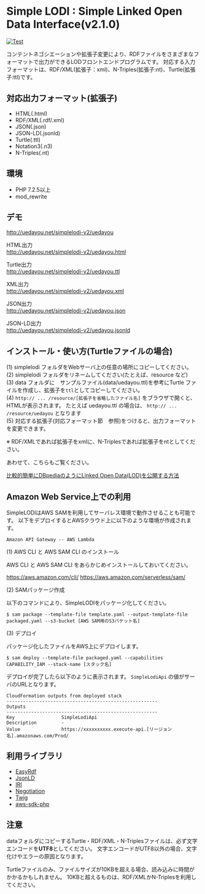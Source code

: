 # Simple LODI : Simple Linked Open Data Interface(v2.1.0)

[![Test](https://github.com/uedayou/simplelodi/workflows/Test/badge.svg)](https://github.com/uedayou/simplelodi/actions?query=workflow%3ATest)

コンテントネゴシエーションや拡張子変更により、RDFファイルをさまざまなフォーマットで出力ができるLODフロントエンドプログラムです。
対応する入力フォーマットは、RDF/XML(拡張子：xml)、N-Triples(拡張子:nt)、Turtle(拡張子:ttl)です。

## 対応出力フォーマット(拡張子)

- HTML(.html)
- RDF/XML(.rdf/.xml)
- JSON(.json)
- JSON-LD(.jsonld)
- Turtle(.ttl)
- Notation3(.n3)
- N-Triples(.nt)

## 環境

- PHP 7.2.5以上
- mod_rewrite

## デモ

<http://uedayou.net/simplelodi-v2/uedayou>

HTML出力  
<http://uedayou.net/simplelodi-v2/uedayou.html>

Turtle出力  
<http://uedayou.net/simplelodi-v2/uedayou.ttl>

XML出力  
<http://uedayou.net/simplelodi-v2/uedayou.xml>

JSON出力  
<http://uedayou.net/simplelodi-v2/uedayou.json>

JSON-LD出力  
<http://uedayou.net/simplelodi-v2/uedayou.jsonld>

## インストール・使い方(Turtleファイルの場合)

(1) simplelodi フォルダをWebサーバ上の任意の場所にコピーしてください。  
(2) simplelodi フォルダをリネームしてください(たとえば、resource など)  
(3) data フォルダに　サンプルファイル(data/uedayou.ttl)を参考にTurtle ファイルを作成し、拡張子を`ttl`としてコピーしてください。  
(4) `http:// ... /resource/[拡張子を省略したファイル名]` をブラウザで開くと、HTMLが表示されます。 たとえば uedayou.ttl の場合は、 `http:// ... /resource/uedayou` となります  
(5) 対応する拡張子(対応フォーマット節　参照)をつけると、出力フォーマットを変更できます。 

※ RDF/XMLであれば拡張子をxmlに、N-Triplesであれば拡張子をntとしてください。

あわせて、こちらもご覧ください。　　

[比較的簡単にDBpediaのようにLinked Open Data(LOD)を公開する方法](http://qiita.com/uedayou/items/d66b7c406f1f231347f5)

## Amazon Web Service上での利用

SimpleLODIはAWS SAMを利用してサーバレス環境で動作させることも可能です。
以下をデプロイするとAWSクラウド上に以下のような環境が作成されます。

```
Amazon API Gateway -- AWS Lambda
```

(1) AWS CLI と AWS SAM CLI のインストール

AWS CLI と AWS SAM CLI をあらかじめインストールしておいてください。

<https://aws.amazon.com/cli/>
<https://aws.amazon.com/serverless/sam/>

(2) SAMパッケージ作成

以下のコマンドにより、SimpleLODIをパッケージ化してください。

```
$ sam package --template-file template.yaml --output-template-file packaged.yaml --s3-bucket [AWS SAM用のS3バケット名]
```

(3) デプロイ

パッケージ化したファイルをAWS上にデプロイします。

```
$ sam deploy --template-file packaged.yaml --capabilities CAPABILITY_IAM --stack-name [スタック名]
```

デプロイが完了したら以下のように表示されます。
`SimpleLodiApi` の値がサーバのURLとなります。

```
CloudFormation outputs from deployed stack
-------------------------------------------------------
Outputs
-------------------------------------------------------
Key                 SimpleLodiApi
Description         -
Value               https://xxxxxxxxxx.execute-api.[リージョン名].amazonaws.com/Prod/
```

## 利用ライブラリ

- [EasyRdf](http://www.easyrdf.org/)
- [JsonLD](https://github.com/lanthaler/JsonLD)
- [IRI](https://github.com/lanthaler/IRI)
- [Negotiation](http://williamdurand.fr/Negotiation/)
- [Twig](http://twig.sensiolabs.org/)
- [aws-sdk-php](https://github.com/aws/aws-sdk-php)

## 注意

dataフォルダにコピーするTurtle・RDF/XML・N-Triplesファイルは、必ず文字エンコードを**UTF8**としてください。
文字エンコードがUTF8以外の場合、文字化けやエラーの原因となります。  

Turtleファイルのみ、ファイルサイズが10KBを超える場合、読み込みに時間がかかるかもしれません。
10KBと超えるものは、RDF/XMLかN-Triplesを利用してください。
